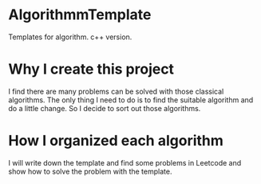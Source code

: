 # AlgorithmmTemplate
Templates for algorithm. c++ version.
# Why I create this project
I find there are many problems can be solved with those classical algorithms. The only thing I need to do is to find the suitable algorithm and do a little change. So I decide to sort out those algorithms.
# How I organized each algorithm
I will write down the template and find some problems in Leetcode and show how to solve the problem with the template.
